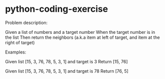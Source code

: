# python-coding-exercise

Problem description:

Given a list of numbers and a target number
When the target number is in the list
Then return the neighbors (a.k.a item at left of target, and item at the right of target)

Examples:

Given list [15, 3, 76, 78, 5, 3, 1] and target is 3
Return [15, 76]

Given list [15, 3, 76, 78, 5, 3, 1] and target is 78
Return [76, 5]
